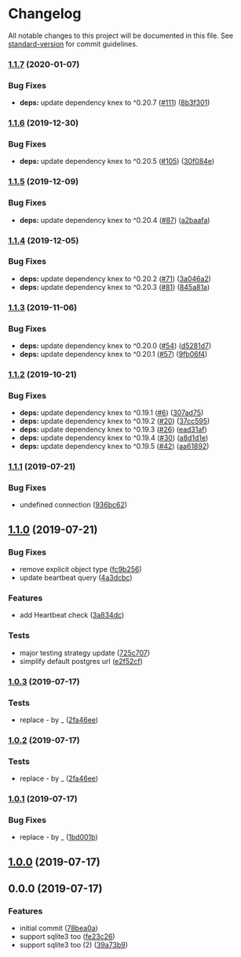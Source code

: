 # Changelog

All notable changes to this project will be documented in this file. See [standard-version](https://github.com/conventional-changelog/standard-version) for commit guidelines.

### [1.1.7](https://github.com/SocialGouv/jest-environment-knex/compare/v1.1.6...v1.1.7) (2020-01-07)


### Bug Fixes

* **deps:** update dependency knex to ^0.20.7 ([#111](https://github.com/SocialGouv/jest-environment-knex/issues/111)) ([8b3f301](https://github.com/SocialGouv/jest-environment-knex/commit/8b3f3016785591e2a6f8790533b0ffd04ed24684))

### [1.1.6](https://github.com/SocialGouv/jest-environment-knex/compare/v1.1.5...v1.1.6) (2019-12-30)


### Bug Fixes

* **deps:** update dependency knex to ^0.20.5 ([#105](https://github.com/SocialGouv/jest-environment-knex/issues/105)) ([30f084e](https://github.com/SocialGouv/jest-environment-knex/commit/30f084e5059c3eb5ee1149eb751f14a4acb63629))

### [1.1.5](https://github.com/SocialGouv/jest-environment-knex/compare/v1.1.4...v1.1.5) (2019-12-09)


### Bug Fixes

* **deps:** update dependency knex to ^0.20.4 ([#87](https://github.com/SocialGouv/jest-environment-knex/issues/87)) ([a2baafa](https://github.com/SocialGouv/jest-environment-knex/commit/a2baafa346a6c6cb88d74cd4e7ca7720bad1f8ff))

### [1.1.4](https://github.com/SocialGouv/jest-environment-knex/compare/v1.1.3...v1.1.4) (2019-12-05)


### Bug Fixes

* **deps:** update dependency knex to ^0.20.2 ([#71](https://github.com/SocialGouv/jest-environment-knex/issues/71)) ([3a046a2](https://github.com/SocialGouv/jest-environment-knex/commit/3a046a25b9b5d9f5dafae05f7520e065f0101090))
* **deps:** update dependency knex to ^0.20.3 ([#81](https://github.com/SocialGouv/jest-environment-knex/issues/81)) ([845a81a](https://github.com/SocialGouv/jest-environment-knex/commit/845a81adcd87134a0f68aaf6e0052e22e57ea3a6))

### [1.1.3](https://github.com/SocialGouv/jest-environment-knex/compare/v1.1.2...v1.1.3) (2019-11-06)


### Bug Fixes

* **deps:** update dependency knex to ^0.20.0 ([#54](https://github.com/SocialGouv/jest-environment-knex/issues/54)) ([d5281d7](https://github.com/SocialGouv/jest-environment-knex/commit/d5281d75d7d1000898bf0731e5e8aaa91e5764cb))
* **deps:** update dependency knex to ^0.20.1 ([#57](https://github.com/SocialGouv/jest-environment-knex/issues/57)) ([9fb06f4](https://github.com/SocialGouv/jest-environment-knex/commit/9fb06f48a2f4fd43deda51871a82e87a3efa5d0d))

### [1.1.2](https://github.com/SocialGouv/jest-environment-knex/compare/v1.1.1...v1.1.2) (2019-10-21)


### Bug Fixes

* **deps:** update dependency knex to ^0.19.1 ([#6](https://github.com/SocialGouv/jest-environment-knex/issues/6)) ([307ad75](https://github.com/SocialGouv/jest-environment-knex/commit/307ad753c4bf0c46f31a4570188acfd2430fd22b))
* **deps:** update dependency knex to ^0.19.2 ([#20](https://github.com/SocialGouv/jest-environment-knex/issues/20)) ([37cc595](https://github.com/SocialGouv/jest-environment-knex/commit/37cc5959b191c0945d7f5e67be30e7c30093f951))
* **deps:** update dependency knex to ^0.19.3 ([#26](https://github.com/SocialGouv/jest-environment-knex/issues/26)) ([ead31af](https://github.com/SocialGouv/jest-environment-knex/commit/ead31af88b223df6d9d283cc6dd145cd6a2634d1))
* **deps:** update dependency knex to ^0.19.4 ([#30](https://github.com/SocialGouv/jest-environment-knex/issues/30)) ([a8d1d1e](https://github.com/SocialGouv/jest-environment-knex/commit/a8d1d1ec68e0c54573bfc90365bb8d350b2cb37e))
* **deps:** update dependency knex to ^0.19.5 ([#42](https://github.com/SocialGouv/jest-environment-knex/issues/42)) ([aa61892](https://github.com/SocialGouv/jest-environment-knex/commit/aa6189250b8e783cb4e21d85aad26e419db21ef7))

### [1.1.1](https://github.com/SocialGouv/jest-environment-knex/compare/v1.1.0...v1.1.1) (2019-07-21)


### Bug Fixes

* undefined connection ([936bc62](https://github.com/SocialGouv/jest-environment-knex/commit/936bc62))



## [1.1.0](https://github.com/SocialGouv/jest-environment-knex/compare/v1.0.3...v1.1.0) (2019-07-21)


### Bug Fixes

* remove explicit object type ([fc9b256](https://github.com/SocialGouv/jest-environment-knex/commit/fc9b256))
* update beartbeat query ([4a3dcbc](https://github.com/SocialGouv/jest-environment-knex/commit/4a3dcbc))


### Features

* add Heartbeat check ([3a834dc](https://github.com/SocialGouv/jest-environment-knex/commit/3a834dc))


### Tests

* major testing strategy update ([725c707](https://github.com/SocialGouv/jest-environment-knex/commit/725c707))
* simplify default postgres url ([e2f52cf](https://github.com/SocialGouv/jest-environment-knex/commit/e2f52cf))



### [1.0.3](https://github.com/SocialGouv/jest-environment-knex/compare/v1.0.1...v1.0.3) (2019-07-17)


### Tests

*  replace - by _ ([2fa46ee](https://github.com/SocialGouv/jest-environment-knex/commit/2fa46ee))



### [1.0.2](https://github.com/SocialGouv/jest-environment-knex/compare/v1.0.1...v1.0.2) (2019-07-17)


### Tests

*  replace - by _ ([2fa46ee](https://github.com/SocialGouv/jest-environment-knex/commit/2fa46ee))



### [1.0.1](https://github.com/SocialGouv/emjpm/compare/v1.0.0...v1.0.1) (2019-07-17)


### Bug Fixes

* replace - by _ ([1bd001b](https://github.com/SocialGouv/emjpm/commit/1bd001b))



## [1.0.0](https://github.com/SocialGouv/emjpm/compare/v0.0.0...v1.0.0) (2019-07-17)



## 0.0.0 (2019-07-17)


### Features

* initial commit ([78bea0a](https://github.com/SocialGouv/emjpm/commit/78bea0a))
* support sqlite3 too ([fe23c26](https://github.com/SocialGouv/emjpm/commit/fe23c26))
* support sqlite3 too (2) ([39a73b9](https://github.com/SocialGouv/emjpm/commit/39a73b9))
